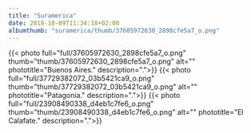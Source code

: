 ```yaml
---
title: "Suramerica"
date: 2018-10-09T11:34:18+02:00
albumthumb: "suramerica/thumb/37605972630_2898cfe5a7_o.png"
---
```


{{< photo full="full/37605972630_2898cfe5a7_o.png" thumb="thumb/37605972630_2898cfe5a7_o.png" alt="" phototitle="Buenos Aires." description=".">}}
{{< photo full="full/37729382072_03b5421ca9_o.png" thumb="thumb/37729382072_03b5421ca9_o.png" alt="" phototitle="Patagonia." description=".">}}
{{< photo full="full/23908490338_d4eb1c7fe6_o.png" thumb="thumb/23908490338_d4eb1c7fe6_o.png" alt="" phototitle="El Calafate." description=".">}}
